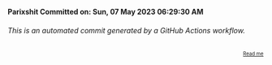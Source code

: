 **Parixshit Committed on: Sun, 07 May 2023 06:29:30 AM** <!-- f46f9670-90a2-4137-9652-45059c407e3e -->

###### This is an automated commit generated by a GitHub Actions workflow.

<div align="right"><sub><sup><a href="https://github.com/Parixshit/AutoCommit.git">Read me</a></sup></sub></div>
